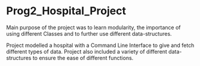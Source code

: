 # Prog2_Hospital_Project

Main purpose of the project was to learn modularity, the importance of 
using different Classes and to further use different data-structures.

Project modelled a hospital with a Command Line Interface to give and 
fetch different types of data. Project also included a variety of 
different data-structures to ensure the ease of different functions.
